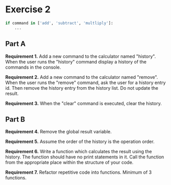 # Exercise 2

```python
if command in ['add', 'subtract', 'multliply']:
    ...
```

## Part A

**Requirement 1.** Add a new command to the calculator named "history". When the user runs the "history" command display a history of the commands in the console.

**Requirement 2.** Add a new command to the calculator named "remove". When the user runs the "remove" command, ask the user for a history entry id. Then remove the history entry from the history list. Do not update the result.

**Requirement 3.** When the "clear" command is executed, clear the history.

## Part B

**Requirement 4.** Remove the global result variable.

**Requirement 5.** Assume the order of the history is the operation order.

**Requirement 6.** Write a function which calculates the result using the history. The function should have no print statements in it. Call the function from the appropriate place within the structure of your code.

**Requirement 7.** Refactor repetitive code into functions. Minimum of 3 functions.
